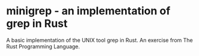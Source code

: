 # minigrep - an implementation of grep in Rust

A basic implementation of the UNIX tool grep in Rust. An exercise from The Rust Programming Language.
